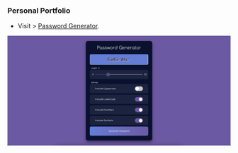 ### Personal Portfolio

- Visit > [Password Generator](https://ugurkarakurt.github.io/Frontend-Challanges/7-Password-Generator/index.html).

![image info](screenshot.png)
